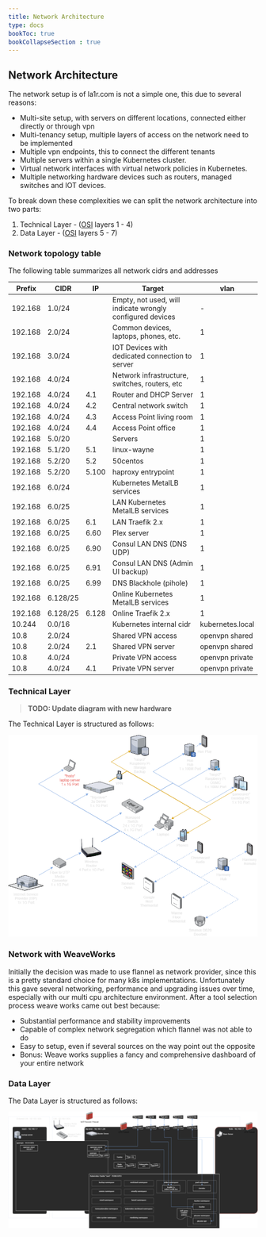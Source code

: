 ```yaml
---
title: Network Architecture
type: docs
bookToc: true
bookCollapseSection : true
---
```

## Network Architecture
The network setup is of la1r.com is not a simple one, this due to several reasons:

* Multi-site setup, with servers on different locations, connected either directly or through vpn
* Multi-tenancy setup, multiple layers of access on the network need to be implemented
* Multiple vpn endpoints, this to connect the different tenants
* Multiple servers within a single Kubernetes cluster.
* Virtual network interfaces with virtual network policies in Kubernetes.
* Multiple networking hardware devices such as routers, managed switches and IOT devices.

To break down these complexities we can split the network architecture into two parts:

1. Technical Layer - ([OSI](https://en.wikipedia.org/wiki/OSI_model#:~:text=The%20Open%20Systems%20Interconnection%20model,underlying%20internal%20structure%20and%20technology) layers 1 - 4)
2. Data Layer - ([OSI](https://en.wikipedia.org/wiki/OSI_model#:~:text=The%20Open%20Systems%20Interconnection%20model,underlying%20internal%20structure%20and%20technology) layers 5 - 7)

### Network topology table
The following table summarizes all network cidrs and addresses

| Prefix    | CIDR     | IP    | Target                                                     | vlan              |
| ---       | ---      | ---   | ---                                                        | ---               |
| 192.168   | 1.0/24   |       | Empty, not used, will indicate wrongly configured devices  | -                 |
| 192.168   | 2.0/24   |       | Common devices, laptops, phones, etc.                      | 1                 |
| 192.168   | 3.0/24   |       | IOT Devices with dedicated connection to server            | 1                 |
| 192.168   | 4.0/24   |       | Network infrastructure, switches, routers, etc             | 1                 |
| 192.168   | 4.0/24   | 4.1   | Router and DHCP Server                                     | 1                 |
| 192.168   | 4.0/24   | 4.2   | Central network switch                                     | 1                 |
| 192.168   | 4.0/24   | 4.3   | Access Point living room                                   | 1                 |
| 192.168   | 4.0/24   | 4.4   | Access Point office                                        | 1                 |
| 192.168   | 5.0/20   |       | Servers                                                    | 1                 |
| 192.168   | 5.1/20   | 5.1   | linux-wayne                                                | 1                 |
| 192.168   | 5.2/20   | 5.2   | 50centos                                                   | 1                 |
| 192.168   | 5.2/20   | 5.100 | haproxy entrypoint                                         | 1                 |
| 192.168   | 6.0/24   |       | Kubernetes MetalLB services                                | 1                 |
| 192.168   | 6.0/25   |       | LAN Kubernetes MetalLB services                            | 1                 |
| 192.168   | 6.0/25   | 6.1   | LAN Traefik 2.x                                            | 1                 |
| 192.168   | 6.0/25   | 6.60  | Plex server                                                | 1                 |
| 192.168   | 6.0/25   | 6.90  | Consul LAN DNS (DNS UDP)                                   | 1                 |
| 192.168   | 6.0/25   | 6.91  | Consul LAN DNS (Admin UI backup)                           | 1                 |
| 192.168   | 6.0/25   | 6.99  | DNS Blackhole (pihole)                                     | 1                 |
| 192.168   | 6.128/25 |       | Online Kubernetes MetalLB services                         | 1                 |
| 192.168   | 6.128/25 | 6.128 | Online Traefik 2.x                                         | 1                 |
| 10.244    | 0.0/16   |       | Kubernetes internal cidr                                   | kubernetes.local  |
| 10.8      | 2.0/24   |       | Shared VPN access                                          | openvpn shared    |
| 10.8      | 2.0/24   | 2.1   | Shared VPN server                                          | openvpn shared    |
| 10.8      | 4.0/24   |       | Private VPN access                                         | openvpn private   |
| 10.8      | 4.0/24   | 4.1   | Private VPN server                                         | openvpn private   |

### Technical Layer
> **TODO: Update diagram with new hardware**

The Technical Layer is structured as follows: 

![](/images/la1r-diagrams-Network%20Arch%20-%20Technical%20Layer.png)


### Network with WeaveWorks
Initially the decision was made to use flannel as network provider, since this is a pretty standard choice for many k8s implementations. Unfortunately this gave several networking, performance and upgrading issues over time, especially with our multi cpu architecture environment. After a tool selection process weave works came out best because:

* Substantial performance and stability improvements
* Capable of complex network segregation which flannel was not able to do
* Easy to setup, even if several sources on the way point out the opposite
* Bonus: Weave works supplies a fancy and comprehensive dashboard of your entire network

### Data Layer
The Data Layer is structured as follows:

![](/images/la1r-diagrams-Network%20Arch%20-%20Data%20Layer.png)
